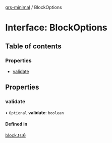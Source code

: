 [grs-minimal](../README.md) / BlockOptions

# Interface: BlockOptions

## Table of contents

### Properties

- [validate](BlockOptions.md#validate)

## Properties

### validate

• `Optional` **validate**: `boolean`

#### Defined in

[block.ts:6](https://github.com/samooth/grs-minimal/blob/master/src/block.ts#L6)
